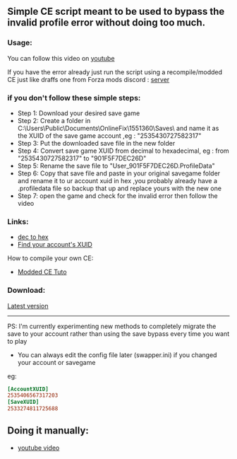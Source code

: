 ## Simple CE script meant to be used to bypass the invalid profile error without doing too much.

### Usage:
You can follow this video on [youtube](https://youtu.be/HNWceHMSFnc)


If you have the error already just run the script using a recompile/modded CE just like draffs one from Forza mods discord : [server](https://discord.gg/forzamods)

### if you don't follow these simple steps:
- Step 1: Download your desired save game
- Step 2: Create a folder in C:\Users\Public\Documents\OnlineFix\1551360\Saves\ and name it as the XUID of the save game account ,eg : "2535430727582317"
- Step 3: Put the downloaded save file in the new folder
- Step 4: Convert save game XUID from decimal to hexadecimal, eg : from "2535430727582317" to "901F5F7DEC26D"
- Step 5: Rename the save file to "User_901F5F7DEC26D.ProfileData"
- Step 6: Copy that save file and paste in your original savegame folder and rename it to ur account xuid in hex ,you probably already have a .profiledata file so backup that up and replace yours with the new one
- Step 7: open the game and check for the invalid error then follow the video


### Links:
- [dec to hex](https://www.rapidtables.com/convert/number/decimal-to-hex.html)
- [Find your account's XUID](https://cxkes.me/xbox/xuid)

How to compile your own CE:
- [Modded CE Tuto](https://www.unknowncheats.me/forum/anti-cheat-bypass/504191-undetected-cheat-engine-driver-2022-bypass-anticheats-eac.html)

### Download:
[Latest version](https://github.com/faroukbmiled/FH5-SaveSwapper/releases/download/Release/SaveBypasserByRyuk.CT)
<hr>

PS:
I'm currently experimenting new methods to completely migrate the save to your account rather than using the save bypass every time you want to play <br/>

- You can always edit the config file later (swapper.ini) if you changed your account or savegame

eg:
```ini
[AccountXUID]
2535406567317203
[SaveXUID]
2533274811725688
```

## Doing it manually:
- [youtube video](https://www.youtube.com/watch?v=3P7BuSOjTkc)
